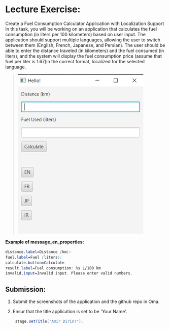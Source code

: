 # Lecture Exercise:

Create a Fuel Consumption Calculator Application with Localization Support
In this task, you will be working on an application that calculates the fuel consumption (in liters per 100 kilometers) based on user input. 
The application should support multiple languages, allowing the user to switch between them (English, French, Japanese, and Persian). 
The user should be able to enter the distance traveled (in kilometers) and the fuel consumed (in liters), and the system will display the fuel consumption price (assume that fuel per liter is 1.67)in the correct format, localized for the selected language.

> ![Sample UI](/Images/lectureAssignment2.jpg)

**Example of message_en_properties:**
```css
distance.label=Distance (km):
fuel.label=Fuel (liters):
calculate.button=Calculate
result.label=Fuel consumption: %s L/100 km
invalid.input=Invalid input. Please enter valid numbers.
```

## Submission:
  1. Submit the screenshots of the application and the github repo in Oma.
  2. Ensur that the title application is set to be 'Your Name'.

     ```java
      stage.setTitle("Amir Dirin!");
     ```  
